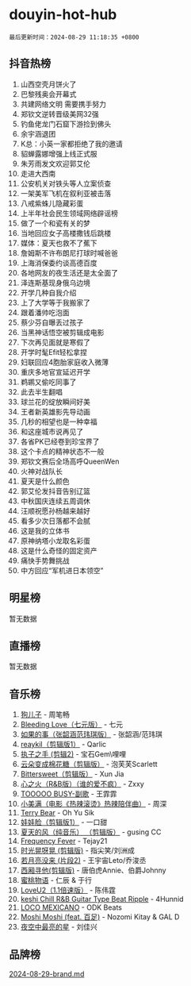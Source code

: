 # douyin-hot-hub

`最后更新时间：2024-08-29 11:18:35 +0800`

## 抖音热榜

1. 山西空壳月饼火了
1. 巴黎残奥会开幕式
1. 共建网络文明 需要携手努力
1. 郑钦文逆转晋级美网32强
1. 钓鱼佬龙门石窟下游捡到佛头
1. 余宇涵退团
1. K总：小英一家都拒绝了我的邀请
1. 貂蝉露娜增强上线正式服
1. 朱芳雨发文欢迎郭艾伦
1. 走进大西南
1. 公安机关对铁头等人立案侦查
1. 一架美军飞机在叙利亚被击落
1. 八戒紫蛛儿隐藏彩蛋
1. 上半年社会民生领域网络辟谣榜
1. 做了一个和瓷有关的梦
1. 当地回应女子高楼撒钱后跳楼
1. 媒体：夏天也救不了蕉下
1. 詹姆斯不许布朗尼打球时喊爸爸
1. 上海消保委约谈高德百度
1. 各地网友的夜生活还是太全面了
1. 泽连斯基现身俄乌边境
1. 开学几种自我介绍
1. 上了大学等于我搬家了
1. 跟着潘帅吃泡面
1. 蔡少芬自曝丢过孩子
1. 当黑神话悟空被剪辑成电影
1. 下次再见面就是寒假了
1. 开学时髦Efit轻松拿捏
1. 妇联回应4胞胎家庭收入微薄
1. 重庆多地官宣延迟开学
1. 鹈鹕又偷吃同事了
1. 此去半生翻唱
1. 球兰花的绽放瞬间好美
1. 王者新英雄影先导动画
1. 几秒的相望也是一种幸福
1. 和这座城市说再见了
1. 各省PK已经卷到珍宝界了
1. 这个卡点的精神状态不一般
1. 郑钦文赛后全场高呼QueenWen
1. 火神对战队长
1. 夏天是什么颜色
1. 郭艾伦发抖音告别辽篮
1. 中秋国庆连续五周调休
1. 汪顺祝愿孙杨越来越好
1. 看多少次日落都不会腻
1. 这是我的立体书
1. 原神纳塔小龙取名彩蛋
1. 这是什么奇怪的固定资产
1. 痛快手势舞挑战
1. 中方回应“军机进日本领空”

## 明星榜

暂无数据

## 直播榜

暂无数据

## 音乐榜

1. [狗儿子](https://sf3-cdn-tos.douyinstatic.com/obj/tos-cn-ve-2774/osvuItF7HhQ8nfz5BHDCMbu5ZOmgxBGtmcEpfn) - 周笔畅
1. [Bleeding Love（七元版）](https://sf5-hl-cdn-tos.douyinstatic.com/obj/tos-cn-ve-2774/oEgC9eZFHQ1MfSRnrfkzFp8AayDWqAQMABBgUs) - 七元
1. [如果的事（张韶涵范玮琪版）](https://sf5-hl-cdn-tos.douyinstatic.com/obj/tos-cn-ve-2774/owI7MDDyzHddFIDNOFiTf8qYP1fafEiAgmjsCv) - 张韶涵/范玮琪
1. [reaykil（剪辑版1）](https://sf3-cdn-tos.douyinstatic.com/obj/tos-cn-ve-2774/osSIWpEdiiBoAWKQMsIBhmw1wUEJn5z20ANfA9) - Qarlic
1. [执子之手 (剪辑2)](https://sf5-hl-cdn-tos.douyinstatic.com/obj/tos-cn-ve-2774/oUoZLQjCc31XzqsBnBQUNgeKtYPBcgbFDwtfcu) - 宝石Gem\哩哩
1. [云朵变成棉花糖（剪辑版）](https://sf6-cdn-tos.douyinstatic.com/obj/tos-cn-ve-2774/o8LC84GQLALFfXeyJmh8KE61byVQYMMeAZLfEI) - 泡芙芙Scarlett
1. [Bittersweet（剪辑版）](https://sf3-cdn-tos.douyinstatic.com/obj/tos-cn-ve-2774/oIR5xcAceFQosUeHXGzNQpCesIBELaANA2RYoJ) - Xun Jia
1. [心之火（R&B版）（谁的爱不疯）](https://sf3-cdn-tos.douyinstatic.com/obj/tos-cn-ve-2774/okemkEDaIBBE3OosftCgMxlFkLQZRw37t36ZQv) - Zxxy
1. [TOOOOO BUSY-副歌](https://sf5-hl-cdn-tos.douyinstatic.com/obj/tos-cn-ve-2774/o0fmjGZetNDjSM5EimFs2QlzBg30YgByJMRQrC) - 王霏霏
1. [小美满（电影《热辣滚烫》热辣陪伴曲）](https://sf5-hl-cdn-tos.douyinstatic.com/obj/tos-cn-ve-2774/o0GAn2lSgfZIDUgtevCGDQYnFg4CwnrBaxbTZL) - 周深
1. [Terry Bear](https://sf5-hl-cdn-tos.douyinstatic.com/obj/tos-cn-ve-2774/oY98zQoBzAv3LMriiCP1nBInWAHWfS2wisMjSc) - Oh Yu Sik
1. [娃娃脸（剪辑版1）](https://sf5-hl-cdn-tos.douyinstatic.com/obj/tos-cn-ve-2774/oIimSCgQoNUePTAZ1Ba7TeADY4KetGYsVFeaaB) - 一口甜
1. [夏天的风（纯音乐） （剪辑版）](https://sf5-hl-cdn-tos.douyinstatic.com/obj/tos-cn-ve-2774/oUzLjBZZFQAoNRmGokEeD5zfQCObp6UeFAnTa6) - gusing CC
1. [Frequency Fever](https://sf5-hl-cdn-tos.douyinstatic.com/obj/tos-cn-ve-2774/os94PCgvfCQSGh1ogDZmrFB6eEACFtZXwHEYHh) - Tejay21
1. [时光晃呀晃 (剪辑版)](https://sf5-hl-cdn-tos.douyinstatic.com/obj/tos-cn-ve-2774/o8ACeQem3gwI1x3GIYGAfKG0LJebKFRJDwRwyW) - 指尖笑/刘洲成
1. [若月亮没来 (片段2)](https://sf5-hl-cdn-tos.douyinstatic.com/obj/tos-cn-ve-2774/ocQavLLjkCOeDxGyYeIMGgNAIwJ0QXE1Ve3Fzv) - 王宇宙Leto/乔浚丞
1. [西厢寻他(剪辑版)](https://sf5-hl-cdn-tos.douyinstatic.com/obj/tos-cn-ve-2774/oUsAVfAQKlRNxEv5qxvIB8o5qmIWUcXbzJKJhw) - 唐伯虎Annie、伯爵Johnny
1. [蜜桃物语](https://sf5-hl-cdn-tos.douyinstatic.com/obj/tos-cn-ve-2774/oIhOSCZtIACtYU4XQkngiW9kCBfVD1Fz9IYeqL) - 仁辰 & 于行
1. [LoveU2（1.1倍速版）](https://sf3-cdn-tos.douyinstatic.com/obj/tos-cn-ve-2774/oQMeDffLaEmgMwgCOEMAFCI6INzoFPgWdD0rsa) - 陈伟霆
1. [keshi Chill R&B Guitar Type Beat Ripple](https://sf3-cdn-tos.douyinstatic.com/obj/tos-cn-ve-2774/okQIfmitAB3HpgZQo0YCEFEACcDhQngn0fkFIC) - 4Hunnid
1. [LOCO MEXICANO](https://sf5-hl-cdn-tos.douyinstatic.com/obj/tos-cn-ve-2774/owxVoxJorA4ILBfsMAjU6t7O1xW9w0tS7EYzh6) - ODK Beats
1. [Moshi Moshi (feat. 百足)](https://sf3-cdn-tos.douyinstatic.com/obj/tos-cn-ve-2774/ooJjIHi8hVoNioNtAOBBMJ13sqywJAGW1piyfb) - Nozomi Kitay & GAL D
1. [夜空中最亮的星](https://sf5-hl-cdn-tos.douyinstatic.com/obj/tos-cn-ve-2774/o4IfgGwqqnFeXEMGaS8JBzJAdayAaCeoxqbjCD) - 刘佳兴

## 品牌榜

[2024-08-29-brand.md](2024-08-29-brand.md)
